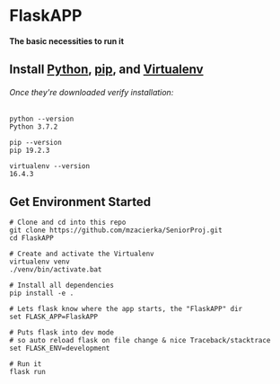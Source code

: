 # FlaskAPP

#### The basic necessities to run it

## Install [Python](https://www.python.org/), [pip](https://pip.pypa.io/en/stable/installing/), and [Virtualenv](https://virtualenv.pypa.io/en/latest/)
###### Once they're downloaded verify installation:
```
python --version
Python 3.7.2

pip --version
pip 19.2.3

virtualenv --version
16.4.3
```
## Get Environment Started
```
# Clone and cd into this repo
git clone https://github.com/mzacierka/SeniorProj.git
cd FlaskAPP

# Create and activate the Virtualenv
virtualenv venv
./venv/bin/activate.bat

# Install all dependencies
pip install -e .

# Lets flask know where the app starts, the "FlaskAPP" dir
set FLASK_APP=FlaskAPP

# Puts flask into dev mode
# so auto reload flask on file change & nice Traceback/stacktrace
set FLASK_ENV=development

# Run it
flask run
```